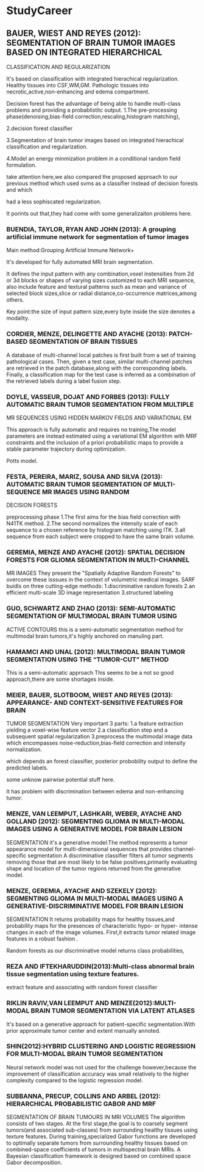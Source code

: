 # StudyCareer

## BAUER, WIEST AND REYES (2012): SEGMENTATION OF BRAIN TUMOR IMAGES BASED ON INTEGRATED HIERARCHICAL
CLASSIFICATION AND REGULARIZATION

It's based on classification with integrated hierachical regularization.
Healthy tissues into CSF,WM,GM.
Pathologic tissues into necrotic,active,non-enhancing and edema compartment.

Decision forest has the advantage of being able to handle multi-class problems and providing a probablistitc output.
1.The pre-processing phase(denoising,bias-field correction,rescaling,histogram matching),

2.decision  forest classifier

3.Segmentation of brain tumor images based on integrated hierachical classification and regularization.

4.Model an energy minmization problem in a conditional random field formulation.

take attention here,we also compared the proposed approach to our previous method which used svms as a classifier instead of decision forests and which 

had a less sophiscated regularization.

It porints out that,they had come with some generalizaiton problems here.



### BUENDIA, TAYLOR, RYAN AND JOHN (2013): A grouping artificial immune network for segmentation of tumor images

Main method:Grouping Artificial Immune Network+

It's developed for fully automated MRI brain segmentation.

It defines the input pattern with any combination,voxel instensities from 2d or 3d blocks or shapes of varying sizes customized to each MRI sequence,
also include feature and textural patterns such as mean and variance of selected block sizes,slice or radial distance,co-occurrence matrices,among others.

Key point:the size of input pattern size,every byte inside the size denotes a modality.


### CORDIER, MENZE, DELINGETTE AND AYACHE (2013): PATCH-BASED SEGMENTATION OF BRAIN TISSUES

A database of multi-channel local patches is first built from a set of training pathological cases. Then, given a test case, 
similar multi-channel patches are retrieved in the patch database,along with the corresponding labels. Finally, a classification 
map for the test case is inferred as a combination of the retrieved labels during a label fusion step.


### DOYLE, VASSEUR, DOJAT AND FORBES (2013): FULLY AUTOMATIC BRAIN TUMOR SEGMENTATION FROM MULTIPLE
MR SEQUENCES USING HIDDEN MARKOV FIELDS AND VARIATIONAL EM

This approach is fully automatic and requires no training,The model parameters are instead estimated using 
a variational EM algorithm with MRF constraints and the inclusion of a priori probabilistic maps to provide
a stable parameter trajectory during optimization.

Potts model.


### FESTA, PEREIRA, MARIZ, SOUSA AND SILVA (2013): AUTOMATIC BRAIN TUMOR SEGMENTATION OF MULTI-SEQUENCE MR IMAGES USING RANDOM
DECISION FORESTS

preprocessing phase
1.The first aims for the bias field correction with N41TK method.
2.The second normalizes the intensity scale of each sequence to a chosen reference by histogram matching using ITK.
3.all sequence from each subject were cropped to have the same brain volume.



### GEREMIA, MENZE AND AYACHE (2012): SPATIAL DECISION FORESTS FOR GLIOMA SEGMENTATION IN MULTI-CHANNEL
MR IMAGES
They present the "Spatially Adaptive Random Forests" to overcome these isssues in the context of volumetric medical images.
SARF buidls on three cutting-edge methods:
1.discriminative random forests
2.an efficient multi-scale 3D image representation
3.structured labeling


### GUO, SCHWARTZ AND ZHAO (2013): SEMI-AUTOMATIC SEGMENTATION OF MULTIMODAL BRAIN TUMOR USING
ACTIVE CONTOURS
this is a semi-automatic segmentation method for multimodal brain tumors,it's highly anchored on manuling part.



### HAMAMCI AND UNAL (2012): MULTIMODAL BRAIN TUMOR SEGMENTATION USING THE “TUMOR-CUT” METHOD
This is a semi-automatic approach
This seems to be a not so good approach,there are some shortages inside.


### MEIER, BAUER, SLOTBOOM, WIEST AND REYES (2013): APPEARANCE- AND CONTEXT-SENSITIVE FEATURES FOR BRAIN
TUMOR SEGMENTATION
Very important 3 parts:
1.a feature extraction yielding a voxel-wise feature vector
2.a classification step and a subsequent spatial regularization
3.preprocess the multimodal image data which encompasses noise-reduction,bias-field correction and intensity normalization.

which depends an forest classifier, posterior probobility output to define the predicted labels.

some unknow pairwise potential stuff here.

It has problem with discrimination between edema and non-enhancing tumor.


### MENZE, VAN LEEMPUT, LASHKARI, WEBER, AYACHE AND GOLLAND (2012): SEGMENTING GLIOMA IN MULTI-MODAL IMAGES USING A GENERATIVE MODEL FOR BRAIN LESION
SEGMENTATION
it's a generative model:The method represents a tumor appearance model for multi-dimensional sequences that provides channel-specific segmentation 
A discriminative classifier filters all tumor segments removing those that are most likely to be false positives,primarily
evaluating shape and location of the tumor regions returned from the generative model.


### MENZE, GEREMIA, AYACHE AND SZEKELY (2012): SEGMENTING GLIOMA IN MULTI-MODAL IMAGES USING A GENERATIVE-DISCRIMINATIVE MODEL FOR BRAIN LESION
SEGMENTATION
It returns probability maps for healthy tissues,and probability maps for the presences of characteristic hypo- or hyper- intense changes in each 
of the image volumes.
First,it extracts tumor related image features in a robust fashion .

Random forests as our discriminative model returns class probabilities,


### REZA AND IFTEKHARUDDIN(2013):Multi-class abnormal brain tissue segmentation using texture features.
extract feature and associating with random forest classifier

### RIKLIN RAVIV,VAN LEEMPUT AND MENZE(2012):MULTI-MODAL BRAIN TUMOR SEGMENTATION VIA LATENT ATLASES
It's based on a generative approach for patient-specific segmentation.With prior approximate tumor center and extent manually annoted.


### SHIN(2012):HYBRID CLUSTERING AND LOGISTIC REGRESSION FOR MULTI-MODAL BRAIN TUMOR SEGMENTATION
Neural network model was not used for the challenge however,because the improvement of classification accuracy was small relatively to the higher complexity compared to 
the logistic regression model.


### SUBBANNA, PRECUP, COLLINS AND ARBEL (2012): HIERARCHICAL PROBABILISTIC GABOR AND MRF
SEGMENTATION OF BRAIN TUMOURS IN MRI VOLUMES
The algorithm consists of two stages.
At the first stage,the goal is to coarsely segment tumors(and associated sub-classes)
from surrounding healthy tissues using texture features.
During training,specialized Gabor functions are developed to optimally separate tumors from surrounding healthy tissues based on
combined-space coefficients of tumors in multispectral brain MRIs.
A Bayesian classification framework is designed based on combined space Gabor decomposition.





